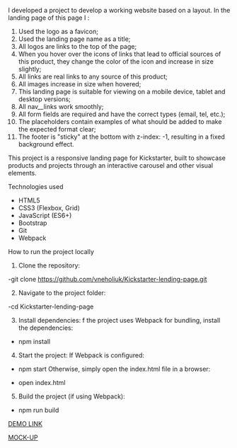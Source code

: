 I developed a project to develop a working website based on a layout. In the landing page of this page I :
1. Used the logo as a favicon;
2. Used the landing page name as a title;
3. All logos are links to the top of the page;
4. When you hover over the icons of links that lead to official sources of this product, they change the color of the icon and increase in size slightly;
5. All links are real links to any source of this product;
6. All images increase in size when hovered;
7. This landing page is suitable for viewing on a mobile device, tablet and desktop versions;
8. All nav__links work smoothly;
9. All form fields are required and have the correct types (email, tel, etc.);
10. The placeholders contain examples of what should be added to make the expected format clear;
11. The footer is "sticky" at the bottom with z-index: -1, resulting in a fixed background effect.


This project is a responsive landing page for Kickstarter, built to showcase products and projects through an interactive carousel and other visual elements.

Technologies used

- HTML5
- CSS3 (Flexbox, Grid)
- JavaScript (ES6+)
- Bootstrap
- Git
- Webpack

How to run the project locally

1. Clone the repository:

  -git clone https://github.com/vneholiuk/Kickstarter-lending-page.git

2. Navigate to the project folder:

  -cd Kickstarter-lending-page

3. Install dependencies:
  f the project uses Webpack for bundling, install the dependencies:

  - npm install

4. Start the project:
  If Webpack is configured:

  - npm start
Otherwise, simply open the index.html file in a browser:

  - open index.html

5. Build the project (if using Webpack):

  - npm run build

[DEMO LINK](https://vneholiuk.github.io/Kickstarter-lending-page/)

[MOCK-UP](https://www.figma.com/design/Ujp7bCFuvuJlkn8TSbQPSZ/Kickstarter_FE-students?node-id=19655-32&node-type=canvas&t=dqkYpoAGBMooIe3L-0)
